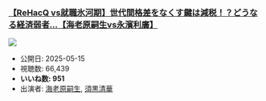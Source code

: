 ### [【ReHacQ vs就職氷河期】世代間格差をなくす鍵は減税！？どうなる経済弱者…【海老原嗣生vs永濱利廣】](https://www.youtube.com/watch?v=NzML9UY89ZU)
[![](https://img.youtube.com/vi/NzML9UY89ZU/sddefault.jpg)](https://www.youtube.com/watch?v=NzML9UY89ZU)
-   公開日: 2025-05-15
-   視聴数: 66,439
-   **いいね数: 951**
-   出演者: [海老原嗣生](/rehacq_fan/people/海老原嗣生 "wikilink"), [須黒清華](/rehacq_fan/people/須黒清華 "wikilink")
